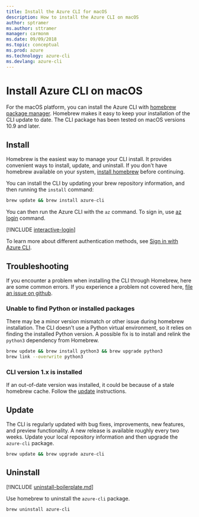 ```yaml
---
title: Install the Azure CLI for macOS
description: How to install the Azure CLI on macOS
author: sptramer
ms.author: sttramer
manager: carmonm
ms.date: 09/09/2018
ms.topic: conceptual
ms.prod: azure
ms.technology: azure-cli
ms.devlang: azure-cli
---
```


# Install Azure CLI on macOS

For the macOS platform, you can install the Azure CLI with [homebrew package manager](https://brew.sh). Homebrew makes it easy to keep your
installation of the CLI update to date. The CLI package has been tested on macOS versions 10.9 and later.

## Install

Homebrew is the easiest way to manage your CLI install. It provides convenient ways to install, update, and uninstall.
If you don't have homebrew available on your system, [install homebrew](https://docs.brew.sh/Installation.html) before continuing.

You can install the CLI by updating your brew repository information, and then running the `install` command:

```bash
brew update && brew install azure-cli
```

You can then run the Azure CLI with the `az` command. To sign in, use [az login](/cli/azure/reference-index#az-login) command.

[!INCLUDE [interactive-login](includes/interactive-login.md)]

To learn more about different authentication methods, see [Sign in with Azure CLI](authenticate-azure-cli.md).

## Troubleshooting

If you encounter a problem when installing the CLI through Homebrew, here are some common errors. If you experience a problem not covered here, [file an issue on github](https://github.com/Azure/azure-cli/issues).

### Unable to find Python or installed packages

There may be a minor version mismatch or other issue during homebrew installation. The CLI doesn't use a Python virtual environment, so it relies on finding
the installed Python version. A possible fix is to install and relink the `python3` dependency from Homebrew.

```bash
brew update && brew install python3 && brew upgrade python3
brew link --overwrite python3
```

### CLI version 1.x is installed

If an out-of-date version was installed, it could be because of a stale homebrew cache. Follow the [update](#Update) instructions.

## Update

The CLI is regularly updated with bug fixes, improvements, new features, and preview functionality. A new release is available roughly every
two weeks. Update your local repository information and then upgrade the `azure-cli` package.

```bash
brew update && brew upgrade azure-cli
```

## Uninstall

[!INCLUDE [uninstall-boilerplate.md](includes/uninstall-boilerplate.md)]

Use homebrew to uninstall the `azure-cli` package.

```bash
brew uninstall azure-cli
```
